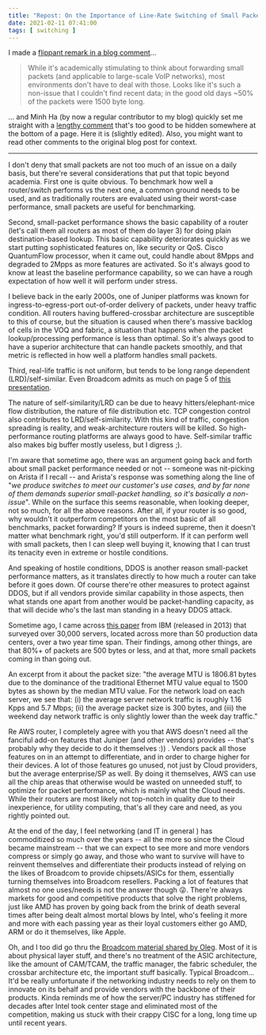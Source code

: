 ```yaml
---
title: "Repost: On the Importance of Line-Rate Switching of Small Packets"
date: 2021-02-11 07:41:00
tags: [ switching ]
---
```

I made a [flippant remark in a blog comment](https://blog.ipspace.net/2021/01/worth-reading-7050qx-table-sizes.html#374)...

> While it's academically stimulating to think about forwarding small packets (and applicable to large-scale VoIP networks), most environments don't have to deal with those. Looks like it's such a non-issue that I couldn't find recent data; in the good old days ~50% of the packets were 1500 byte long.

... and Minh Ha (by now a regular contributor to my blog) quickly set me straight with a [lengthy comment](https://blog.ipspace.net/2021/01/worth-reading-7050qx-table-sizes.html#376) that's too good to be hidden somewhere at the bottom of a page. Here it is (slightly edited). Also, you might want to read other comments to the original blog post for context.
<!--more-->
---

I don't deny that small packets are not too much of an issue on a daily basis, but there're several considerations that put that topic beyond academia. First one is quite obvious. To benchmark how well a router/switch performs vs the next one, a common ground needs to be used, and as traditionally routers are evaluated using their worst-case performance, small packets are useful for benchmarking.

Second, small-packet performance shows the basic capability of a router (let's call them all routers as most of them do layer 3) for doing plain destination-based lookup. This basic capability deteriorates quickly as we start putting sophisticated features on, like security or QoS. Cisco QuantumFlow processor, when it came out, could handle about 8Mpps and degraded to 2Mpps as more features are activated. So it's always good to know at least the baseline performance capability, so we can have a rough expectation of how well it will perform under stress. 

I believe back in the early 2000s, one of Juniper platforms was known for ingress-to-egress-port out-of-order delivery of packets, under heavy traffic condition. All routers having buffered-crossbar architecture are susceptible to this of course, but the situation is caused when there's massive backlog of cells in the VOQ and fabric, a situation that happens when the packet lookup/processing performance is less than optimal. So it's always good to have a superior architecture that can handle packets smoothly, and that metric is reflected in how well a platform handles small packets.

Third, real-life traffic is not uniform, but tends to be long range dependent (LRD)/self-similar. Even Broadcom admits as much on page 5 of [this presentation](https://grouper.ieee.org/groups/802/3/ad_hoc/ngepon/public/jan14/kramer_ngepon_02_0114.pdf).

The nature of self-similarity/LRD can be due to heavy hitters/elephant-mice flow distribution, the nature of file distribution etc. TCP congestion control also contributes to LRD/self-similarity. With this kind of traffic, congestion spreading is reality, and weak-architecture routers will be killed. So high-performance routing platforms are always good to have. Self-similar traffic also makes big buffer mostly useless, but I digress ;).

I'm aware that sometime ago, there was an argument going back and forth about small packet performance needed or not -- someone was nit-picking on Arista if I recall -- and Arista's response was something along the line of "*we produce switches to meet our customer's use cases, and by far none of them demands superior small-packet handling, so it's basically a non-issue*". While on the surface this seems reasonable, when looking deeper, not so much, for all the above reasons. After all, if your router is so good, why wouldn't it outperform competitors on the most basic of all benchmarks, packet forwarding? If yours is indeed supreme, then it doesn't matter what benchmark right, you'd still outperform. If it can perform well with small packets, then I can sleep well buying it, knowing that I can trust its tenacity even in extreme or hostile conditions.

And speaking of hostile conditions, DDOS is another reason small-packet performance matters, as it translates directly to how much a router can take before it goes down. Of course there're other measures to protect against DDOS, but if all vendors provide similar capability in those aspects, then what stands one apart from another would be packet-handling capacity, as that will decide who's the last man standing in a heavy DDOS attack.

Sometime ago, I came across [this paper](https://ieeexplore.ieee.org/stamp/stamp.jsp?tp=&arnumber=6550270) from IBM (released in 2013) that surveyed over 30,000 servers, located across more than 50 production data centers, over a two year time span. Their findings, among other things, are that 80%+ of packets are 500 bytes or less, and at that, more small packets coming in than going out.

An excerpt from it about the packet size: "the average MTU is 1806.81 bytes due to the dominance of the traditional Ethernet MTU value equal to 1500 bytes as shown by the median MTU value. For the network load on each server, we see that: (i) the average server network traffic is roughly 1.16 Kpps and 5.7 Mbps; (ii) the average packet size is 300 bytes, and (iii) the weekend day network traffic is only slightly lower than the week day traffic."

Re AWS router, I completely agree with you that AWS doesn't need all the fanciful add-on features that Juniper (and other vendors) provides -- that's probably why they decide to do it themselves :)) . Vendors pack all those features on in an attempt to differentiate, and in order to charge higher for their devices. A lot of those features go unused, not just by Cloud providers, but the average enterprise/SP as well. By doing it themselves, AWS can use all the chip areas that otherwise would be wasted on unneeded stuff, to optimize for packet performance, which is mainly what the Cloud needs. While their routers are most likely not top-notch in quality due to their inexperience, for utility computing, that's all they care and need, as you rightly pointed out.

At the end of the day, I feel networking (and IT in general ) has commoditized so much over the years -- all the more so since the Cloud became mainstream -- that we can expect to see more and more vendors compress or simply go away, and those who want to survive will have to reinvent themselves and differentiate their products instead of relying on the likes of Broadcom to provide chipsets/ASICs for them, essentially turning themselves into Broadcom resellers. Packing a lot of features that almost no one uses/needs is not the answer though 😜. There're always markets for good and competitive products that solve the right problems, just like AMD has proven by going back from the brink of death several times after being dealt almost mortal blows by Intel, who's feeling it more and more with each passing year as their loyal customers either go AMD, ARM or do it themselves, like Apple.

Oh, and I too did go thru the [Broadcom material shared by Oleg](https://www.broadcom.com/products/ethernet-connectivity/switching/strataxgs/bcm56780). Most of it is about physical layer stuff, and there's no treatment of the ASIC architecture, like the amount of CAM/TCAM, the traffic manager, the fabric scheduler, the crossbar architecture etc, the important stuff basically. Typical Broadcom... It'd be really unfortunate if the networking industry needs to rely on them to innovate on its behalf and provide vendors with the backbone of their products. Kinda reminds me of how the server/PC industry has stiffened for decades after Intel took center stage and eliminated most of the competition, making us stuck with their crappy CISC for a long, long time up until recent years.